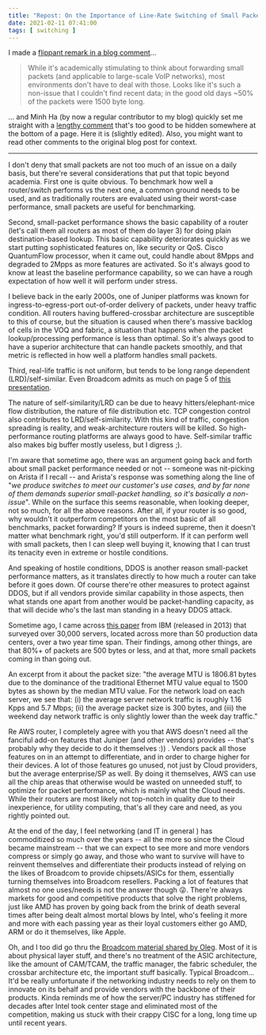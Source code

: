 ```yaml
---
title: "Repost: On the Importance of Line-Rate Switching of Small Packets"
date: 2021-02-11 07:41:00
tags: [ switching ]
---
```

I made a [flippant remark in a blog comment](https://blog.ipspace.net/2021/01/worth-reading-7050qx-table-sizes.html#374)...

> While it's academically stimulating to think about forwarding small packets (and applicable to large-scale VoIP networks), most environments don't have to deal with those. Looks like it's such a non-issue that I couldn't find recent data; in the good old days ~50% of the packets were 1500 byte long.

... and Minh Ha (by now a regular contributor to my blog) quickly set me straight with a [lengthy comment](https://blog.ipspace.net/2021/01/worth-reading-7050qx-table-sizes.html#376) that's too good to be hidden somewhere at the bottom of a page. Here it is (slightly edited). Also, you might want to read other comments to the original blog post for context.
<!--more-->
---

I don't deny that small packets are not too much of an issue on a daily basis, but there're several considerations that put that topic beyond academia. First one is quite obvious. To benchmark how well a router/switch performs vs the next one, a common ground needs to be used, and as traditionally routers are evaluated using their worst-case performance, small packets are useful for benchmarking.

Second, small-packet performance shows the basic capability of a router (let's call them all routers as most of them do layer 3) for doing plain destination-based lookup. This basic capability deteriorates quickly as we start putting sophisticated features on, like security or QoS. Cisco QuantumFlow processor, when it came out, could handle about 8Mpps and degraded to 2Mpps as more features are activated. So it's always good to know at least the baseline performance capability, so we can have a rough expectation of how well it will perform under stress. 

I believe back in the early 2000s, one of Juniper platforms was known for ingress-to-egress-port out-of-order delivery of packets, under heavy traffic condition. All routers having buffered-crossbar architecture are susceptible to this of course, but the situation is caused when there's massive backlog of cells in the VOQ and fabric, a situation that happens when the packet lookup/processing performance is less than optimal. So it's always good to have a superior architecture that can handle packets smoothly, and that metric is reflected in how well a platform handles small packets.

Third, real-life traffic is not uniform, but tends to be long range dependent (LRD)/self-similar. Even Broadcom admits as much on page 5 of [this presentation](https://grouper.ieee.org/groups/802/3/ad_hoc/ngepon/public/jan14/kramer_ngepon_02_0114.pdf).

The nature of self-similarity/LRD can be due to heavy hitters/elephant-mice flow distribution, the nature of file distribution etc. TCP congestion control also contributes to LRD/self-similarity. With this kind of traffic, congestion spreading is reality, and weak-architecture routers will be killed. So high-performance routing platforms are always good to have. Self-similar traffic also makes big buffer mostly useless, but I digress ;).

I'm aware that sometime ago, there was an argument going back and forth about small packet performance needed or not -- someone was nit-picking on Arista if I recall -- and Arista's response was something along the line of "*we produce switches to meet our customer's use cases, and by far none of them demands superior small-packet handling, so it's basically a non-issue*". While on the surface this seems reasonable, when looking deeper, not so much, for all the above reasons. After all, if your router is so good, why wouldn't it outperform competitors on the most basic of all benchmarks, packet forwarding? If yours is indeed supreme, then it doesn't matter what benchmark right, you'd still outperform. If it can perform well with small packets, then I can sleep well buying it, knowing that I can trust its tenacity even in extreme or hostile conditions.

And speaking of hostile conditions, DDOS is another reason small-packet performance matters, as it translates directly to how much a router can take before it goes down. Of course there're other measures to protect against DDOS, but if all vendors provide similar capability in those aspects, then what stands one apart from another would be packet-handling capacity, as that will decide who's the last man standing in a heavy DDOS attack.

Sometime ago, I came across [this paper](https://ieeexplore.ieee.org/stamp/stamp.jsp?tp=&arnumber=6550270) from IBM (released in 2013) that surveyed over 30,000 servers, located across more than 50 production data centers, over a two year time span. Their findings, among other things, are that 80%+ of packets are 500 bytes or less, and at that, more small packets coming in than going out.

An excerpt from it about the packet size: "the average MTU is 1806.81 bytes due to the dominance of the traditional Ethernet MTU value equal to 1500 bytes as shown by the median MTU value. For the network load on each server, we see that: (i) the average server network traffic is roughly 1.16 Kpps and 5.7 Mbps; (ii) the average packet size is 300 bytes, and (iii) the weekend day network traffic is only slightly lower than the week day traffic."

Re AWS router, I completely agree with you that AWS doesn't need all the fanciful add-on features that Juniper (and other vendors) provides -- that's probably why they decide to do it themselves :)) . Vendors pack all those features on in an attempt to differentiate, and in order to charge higher for their devices. A lot of those features go unused, not just by Cloud providers, but the average enterprise/SP as well. By doing it themselves, AWS can use all the chip areas that otherwise would be wasted on unneeded stuff, to optimize for packet performance, which is mainly what the Cloud needs. While their routers are most likely not top-notch in quality due to their inexperience, for utility computing, that's all they care and need, as you rightly pointed out.

At the end of the day, I feel networking (and IT in general ) has commoditized so much over the years -- all the more so since the Cloud became mainstream -- that we can expect to see more and more vendors compress or simply go away, and those who want to survive will have to reinvent themselves and differentiate their products instead of relying on the likes of Broadcom to provide chipsets/ASICs for them, essentially turning themselves into Broadcom resellers. Packing a lot of features that almost no one uses/needs is not the answer though 😜. There're always markets for good and competitive products that solve the right problems, just like AMD has proven by going back from the brink of death several times after being dealt almost mortal blows by Intel, who's feeling it more and more with each passing year as their loyal customers either go AMD, ARM or do it themselves, like Apple.

Oh, and I too did go thru the [Broadcom material shared by Oleg](https://www.broadcom.com/products/ethernet-connectivity/switching/strataxgs/bcm56780). Most of it is about physical layer stuff, and there's no treatment of the ASIC architecture, like the amount of CAM/TCAM, the traffic manager, the fabric scheduler, the crossbar architecture etc, the important stuff basically. Typical Broadcom... It'd be really unfortunate if the networking industry needs to rely on them to innovate on its behalf and provide vendors with the backbone of their products. Kinda reminds me of how the server/PC industry has stiffened for decades after Intel took center stage and eliminated most of the competition, making us stuck with their crappy CISC for a long, long time up until recent years.